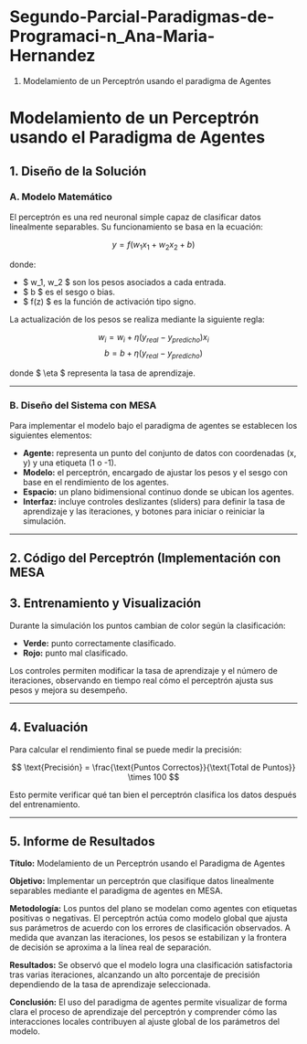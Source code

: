 # Segundo-Parcial-Paradigmas-de-Programaci-n_Ana-Maria-Hernandez

1. Modelamiento de un Perceptrón usando el paradigma de Agentes
# Modelamiento de un Perceptrón usando el Paradigma de Agentes

## 1. Diseño de la Solución

### A. Modelo Matemático
El perceptrón es una red neuronal simple capaz de clasificar datos linealmente separables. Su funcionamiento se basa en la ecuación:

$$ y = f(w_1x_1 + w_2x_2 + b) $$

donde:
- $ w_1, w_2 $ son los pesos asociados a cada entrada.
- $ b $ es el sesgo o bias.
- $ f(z) $ es la función de activación tipo signo.

La actualización de los pesos se realiza mediante la siguiente regla:

$$ w_i = w_i + \eta (y_{real} - y_{predicho})x_i $$
$$ b = b + \eta (y_{real} - y_{predicho}) $$

donde $ \eta $ representa la tasa de aprendizaje.

---

### B. Diseño del Sistema con MESA

Para implementar el modelo bajo el paradigma de agentes se establecen los siguientes elementos:
- **Agente:** representa un punto del conjunto de datos con coordenadas (x, y) y una etiqueta (1 o -1).
- **Modelo:** el perceptrón, encargado de ajustar los pesos y el sesgo con base en el rendimiento de los agentes.
- **Espacio:** un plano bidimensional continuo donde se ubican los agentes.
- **Interfaz:** incluye controles deslizantes (sliders) para definir la tasa de aprendizaje y las iteraciones, y botones para iniciar o reiniciar la simulación.

---

## 2. Código del Perceptrón (Implementación con MESA


## 3. Entrenamiento y Visualización

Durante la simulación los puntos cambian de color según la clasificación:
- **Verde:** punto correctamente clasificado.
- **Rojo:** punto mal clasificado.

Los controles permiten modificar la tasa de aprendizaje y el número de iteraciones, observando en tiempo real cómo el perceptrón ajusta sus pesos y mejora su desempeño.

---

## 4. Evaluación

Para calcular el rendimiento final se puede medir la precisión:

$$ \text{Precisión} = \frac{\text{Puntos Correctos}}{\text{Total de Puntos}} \times 100 $$

Esto permite verificar qué tan bien el perceptrón clasifica los datos después del entrenamiento.

---

## 5. Informe de Resultados

**Título:** Modelamiento de un Perceptrón usando el Paradigma de Agentes

**Objetivo:** Implementar un perceptrón que clasifique datos linealmente separables mediante el paradigma de agentes en MESA.

**Metodología:** Los puntos del plano se modelan como agentes con etiquetas positivas o negativas. El perceptrón actúa como modelo global que ajusta sus parámetros de acuerdo con los errores de clasificación observados. A medida que avanzan las iteraciones, los pesos se estabilizan y la frontera de decisión se aproxima a la línea real de separación.

**Resultados:** Se observó que el modelo logra una clasificación satisfactoria tras varias iteraciones, alcanzando un alto porcentaje de precisión dependiendo de la tasa de aprendizaje seleccionada.

**Conclusión:** El uso del paradigma de agentes permite visualizar de forma clara el proceso de aprendizaje del perceptrón y comprender cómo las interacciones locales contribuyen al ajuste global de los parámetros del modelo.
